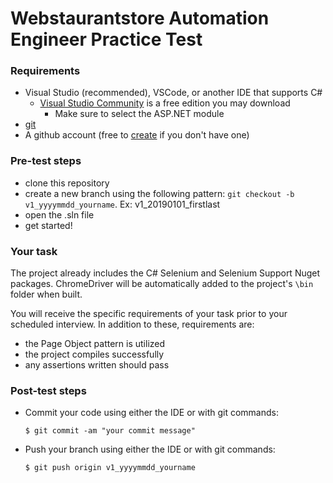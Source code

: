 # Webstaurantstore Automation Engineer Practice Test

### Requirements

* Visual Studio (recommended), VSCode, or another IDE that supports C#
    * [Visual Studio Community](https://visualstudio.microsoft.com/vs/community/) is a free edition you may download
        * Make sure to select the ASP.NET module
* [git](https://git-scm.com/downloads)
* A github account (free to [create](https://github.com/join?source=experiment-header-dropdowns-home) if you don't have one)

### Pre-test steps

* clone this repository
* create a new branch using the following pattern: `git checkout -b v1_yyyymmdd_yourname`. Ex: v1_20190101_firstlast
* open the .sln file
* get started!

### Your task

The project already includes the C# Selenium and Selenium Support Nuget packages. ChromeDriver will be automatically added to the project's `\bin` folder when built. 

You will receive the specific requirements of your task prior to your scheduled interview. In addition to these, requirements are:

* the Page Object pattern is utilized
* the project compiles successfully
* any assertions written should pass

### Post-test steps

* Commit your code using either the IDE or with git commands:
    ```ssh
    $ git commit -am "your commit message"
    ```
* Push your branch using either the IDE or with git commands:
    ```ssh
    $ git push origin v1_yyyymmdd_yourname
    ```
